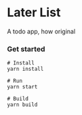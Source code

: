 # Later List

A todo app, how original


### Get started
```
# Install
yarn install

# Run
yarn start

# Build
yarn build
```
